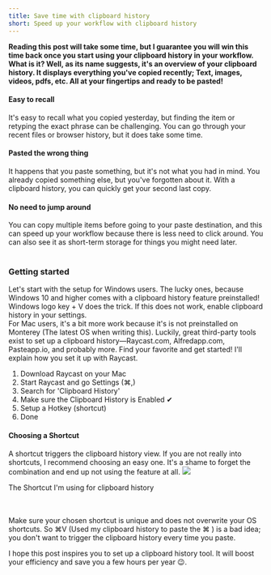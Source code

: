 ```yaml
---
title: Save time with clipboard history
short: Speed up your workflow with clipboard history
---
```

**Reading this post will take some time, but I guarantee you will win this time back once you start using your clipboard history in your workflow. What is it? Well, as its name suggests, it's an overview of your clipboard history. It displays everything you've copied recently; Text, images, videos, pdfs, etc. All at your fingertips and ready to be pasted!**
</br>


#### Easy to recall
It's easy to recall what you copied yesterday, but finding the item or retyping the exact phrase can be challenging. You can go through your recent files or browser history, but it does take some time.
</br>
#### Pasted the wrong thing
It happens that you paste something, but it's not what you had in mind. You already copied something else, but you've forgotten about it. With a clipboard history, you can quickly get your second last copy.
</br>
#### No need to jump around
You can copy multiple items before going to your paste destination, and this can speed up your workflow because there is less need to click around. You can also see it as short-term storage for things you might need later.
</br></br>
### Getting started
Let's start with the setup for Windows users. The lucky ones, because Windows 10 and higher comes with a clipboard history feature preinstalled! Windows logo key + V does the trick. If this does not work, enable clipboard history in your settings.
</br>For Mac users, it's a bit more work because it's is not preinstalled on Monterey (The latest OS when writing this). Luckily, great third-party tools exist to set up a clipboard history—Raycast.com, Alfredapp.com, Pasteapp.io, and probably more. Find your favorite and get started! I'll explain how you set it up with Raycast.

1. Download Raycast on your Mac
2. Start Raycast and go Settings (⌘,)
3. Search for 'Clipboard History'
4. Make sure the Clipboard History is Enabled ✔
5. Setup a Hotkey (shortcut)
6. Done



#### Choosing a Shortcut
A shortcut triggers the clipboard history view. If you are not really into shortcuts, I recommend choosing an easy one. It's a shame to forget the combination and end up not using the feature at all. <img src="/images/keyboard.png">  <figcaption>The Shortcut I'm using for clipboard history</figcaption>
<br/><br/>

Make sure your chosen shortcut is unique and does not overwrite your OS shortcuts. So ⌘V (Used my clipboard history to paste the ⌘ ) is a bad idea; you don't want to trigger the clipboard history every time you paste.

I hope this post inspires you to set up a clipboard history tool. It will boost your efficiency and save you a few hours per year 😉.
